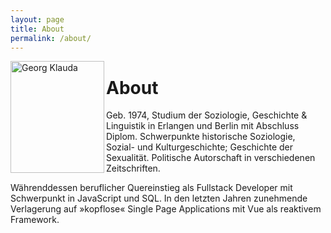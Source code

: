 ```yaml
---
layout: page
title: About
permalink: /about/
---
```


<img align="left" src="/assets/img/profile.jpg" alt="Georg Klauda" width="150" height="179">

# About

Geb. 1974, Studium der Soziologie, Geschichte & Linguistik in Erlangen und Berlin mit Abschluss Diplom. Schwerpunkte historische Soziologie, Sozial- und Kulturgeschichte; Geschichte der Sexualität. Politische Autorschaft in verschiedenen Zeitschriften.

Währenddessen beruflicher Quereinstieg als Fullstack Developer mit Schwerpunkt in JavaScript und SQL. In den letzten Jahren zunehmende Verlagerung auf »kopflose« Single Page Applications mit Vue als reaktivem Framework.